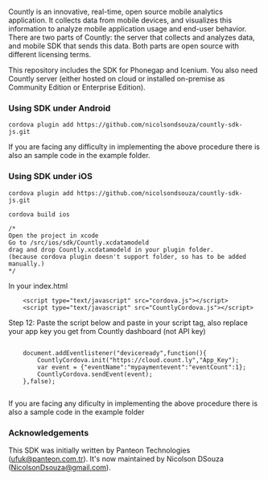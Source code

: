 Countly is an innovative, real-time, open source mobile analytics application. It collects data from mobile devices, and visualizes this information to analyze mobile application usage and end-user behavior. There are two parts of Countly: the server that collects and analyzes data, and mobile SDK that sends this data. Both parts are open source with different licensing terms.

This repository includes the SDK for Phonegap and Icenium. You also need Countly server (either hosted on cloud or installed on-premise as Community Edition or Enterprise Edition).

### Using SDK under Android

```
cordova plugin add https://github.com/nicolsondsouza/countly-sdk-js.git
```



If you are facing any difficulty in implementing the above procedure there is also an sample code in the example folder.

### Using SDK under iOS


```
cordova plugin add https://github.com/nicolsondsouza/countly-sdk-js.git

cordova build ios

/*
Open the project in xcode
Go to /src/ios/sdk/Countly.xcdatamodeld 
drag and drop Countly.xcdatamodeld in your plugin folder.
(because cordova plugin doesn't support folder, so has to be added manually.)
*/
```



In your index.html

```
    <script type="text/javascript" src="cordova.js"></script>
    <script type="text/javascript" src="CountlyCordova.js"></script>
```

Step 12: Paste the script below and paste in your script tag, also replace your app key you get from Countly dashboard (not API key)


```

    document.addEventlistener("deviceready",function(){
        CountlyCordova.init("https://cloud.count.ly","App_Key");
        var event = {"eventName":"mypaymentevent":"eventCount":1};
        CountlyCordova.sendEvent(event);
    },false);
    
```

If you are facing any dificulty in implementing the above procedure there is also a sample code in the example folder


### Acknowledgements 

This SDK was initially written by Panteon Technologies (ufuk@panteon.com.tr). It's now maintained by Nicolson DSouza (NicolsonDsouza@gmail.com).

